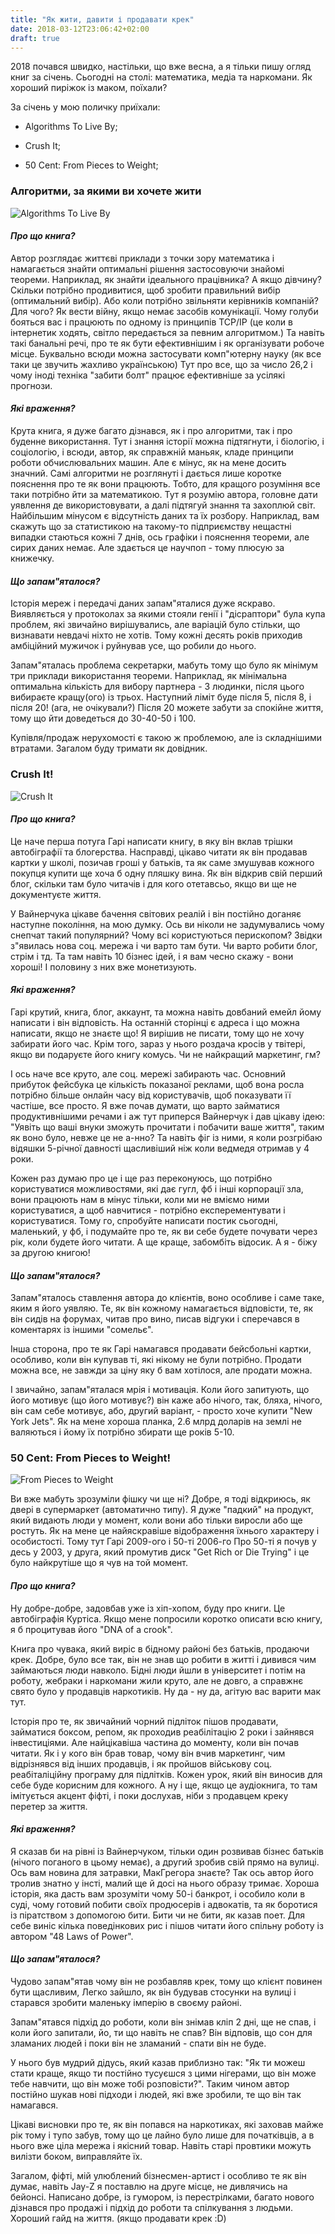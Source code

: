 ```yaml
---
title: "Як жити, давити і продавати крек"
date: 2018-03-12T23:06:42+02:00
draft: true
---
```


2018 почався швидко, настільки, що вже весна, а я тільки пишу огляд книг за січень.
Сьогодні на столі: математика, медіа та наркомани. Як хороший пиріжок із маком, поїхали?

За січень у мою поличку приїхали:

- Algorithms To Live By;

- Crush It;

- 50 Cent: From Pieces to Weight;

### Алгоритми, за якими ви хочете жити


![Algorithms To Live By](https://images-na.ssl-images-amazon.com/images/I/4181ApHes8L._SX325_BO1,204,203,200_.jpg "Algorithms to Live By")

#### *Про що книга?*
Автор розглядає життєві приклади з точки зору математика і намагається знайти оптимальні рішення застосовуючи знайомі теореми.
Наприклад, як знайти ідеального працівника? А якщо дівчину? Скільки потрібно продивитися, щоб зробити правильний вибір (оптимальний вибір).
Або коли потрібно звільняти керівників компаній? Для чого? Як вести війну, якщо немає засобів комунікації.
Чому голуби бояться вас і працюють по одному із принципів TCP/IP (це коли в інтернетик ходять, світло передається за певним алгоритмом.)
Та навіть такі банальні речі, про те як бути ефективнішим і як організувати робоче місце.
Буквально всюди можна застосувати комп"ютерну науку (як все таки це звучить жахливо українською)
Тут про все, що за число 26,2 і чому іноді техніка "забити болт" працює ефективніше за усілякі прогнози.


#### *Які враження?*
Крута книга, я дуже багато дізнався, як і про алгоритми, так і про буденне використання.
Тут і знання історії можна підтягнути, і біологію, і соціологію, і всюди, автор, як справжній маньяк,
кладе принципи роботи обчислювальних машин. Але є мінус, як на мене досить значний.
Самі алгоритми не розглянуті і дається лише коротке пояснення про те як вони працюють. Тобто, для кращого розуміння
все таки потрібно йти за математикою. Тут я розумію автора, головне дати уявлення де використовувати, а далі
підтягуй знання та захоплюй світ. Найбільшим мінусом є відсутність даних та їх розбору.
Наприклад, вам скажуть що за статистикою на такому-то підприємству нещастні випадки стаються кожні 7 днів,
ось графіки і пояснення теореми, але сирих даних немає. 
Але здається це научпоп - тому плюсую за книжечку.

#### *Що запам"яталося?*
Історія мереж і передачі даних запам"яталися дуже яскраво. Виявляється у протоколах за якими стояли
генії і "дісраптори" була купа проблем, які звичайно вирішувались, але варіацій було стільки, що визнавати невдачі 
ніхто не хотів. Тому кожні десять років приходив амбіційний мужичок і руйнував усе, що робили до нього.

Запам"яталась проблема секретарки, мабуть тому що було як мінімум три приклади використання теореми.
Наприклад, як мінімальна оптимальна кількість для вибору партнера - 3 людинки, після цього вибираєте кращу(ого) із трьох.
Наступний ліміт буде після 5, після 8, і після 20! (ага, не очікували?)
Після 20 можете забути за спокійне життя, тому що йти доведеться до 30-40-50 і 100.

Купівля/продаж нерухомості є такою ж проблемою, але із складнішими втратами. Загалом буду тримати як довідник.


### Crush It!


![Crush It](https://images-na.ssl-images-amazon.com/images/I/51jTTziN3dL._SX328_BO1,204,203,200_.jpg "Crush It")


#### *Про що книга?*
Це наче перша потуга Гарі написати книгу, в яку він вклав трішки автобіграфії та блогерства.
Насправді, цікаво читати як він продавав картки у школі, позичав гроші у батьків, та як саме
змушував кожного покупця купити ще хоча б одну пляшку вина. Як він відкрив свій перший блог,
скільки там було читачів і для кого отетавсьо, якщо ви ще не документуєте життя.

У Вайнерчука цікаве бачення світових реалій і він постійно доганяє наступне покоління, на мою думку.
Ось ви ніколи не задумувались чому снепчат такий популярний?
Чому всі користуються перископом? Звідки з"явилась нова соц. мережа і чи варто там бути. Чи варто робити блог, стрім і тд.
Та там навіть 10 бізнес ідей, і я вам чесно скажу - вони хороші! І половину з них вже монетизують.


#### *Які враження?*
Гарі крутий, книга, блог, аккаунт, та можна навіть довбаний емейл йому написати і він відповість. 
На останній сторінці є адреса і що можна написати, якщо не знаєте що! Я вирішив не писати, тому що не хочу забирати його час.
Крім того, зараз у нього роздача кросів у твітері, якщо ви подаруєте його книгу комусь. Чи не найкращий маркетинг, гм?

І ось наче все круто, але соц. мережі забирають час. Основний прибуток фейсбука це кількість показаної реклами, 
щоб вона росла потрібно більше онлайн часу від користувачів, щоб показувати її частіше, все просто. 
Я вже почав думати, що варто займатися продуктивнішими речами і аж тут приперся Вайнерчук і дав цікаву ідею:
"Уявіть що ваші внуки зможуть прочитати і побачити ваше життя", таким як воно було, невже це не а-нно?
Та навіть фіг із ними, я коли розгрібаю відяшки 5-річної давності щасливіший ніж коли ведмедя отримав у 4 роки.

Кожен раз думаю про це і ще раз переконуюсь, що потрібно користуватися можливостями, які дає гугл, фб і інші корпорації зла,
вони працюють нам в мінус тільки, коли ми не вміємо ними користуватися, а щоб навчитися - потрібно експерементувати і користуватися.
Тому го, спробуйте написати постик сьогодні, маленький, у фб, і подумайте про те, як ви себе будете почувати через рік, коли будете його читати.
А ще краще, забомбіть відосик. А я - біжу за другою книгою!


#### *Що запам"яталося?*
Запам"яталось ставлення автора до клієнтів, воно особливе і саме таке, яким я його уявляю.
Те, як він кожному намагається відповісти, те, як він сидів на форумах, читав про вино, писав відгуки і сперечався в коментарях
із іншими "сомельє". 

Інша сторона, про те як Гарі намагався продавати бейсбольні картки, особливо, коли він купував ті, які нікому не були потрібно. 
Продати можна все, не завжди за ціну яку б вам хотілося, але продати можна. 

І звичайно, запам"яталася мрія і мотивація. Коли його запитують, що його мотивує (що його мотивує?)
він каже або нічого, так, бляха, нічого, він сам себе мотивує, або, другий варіант, -
просто хоче купити "New York Jets". Як на мене хороша планка, 2.6 млрд доларів на землі не валяються
і йому їх потрібно збирати ще років 5-10. 


### 50 Cent: From Pieces to Weight!


![From Pieces to Weight](https://images-na.ssl-images-amazon.com/images/I/414-8IslOiL._SX327_BO1,204,203,200_.jpg "From Pieces to Weight")


Ви вже мабуть зрозуміли фішку чи ще ні? Добре, я тоді відкриюсь, як двері в супермаркет (автоматично типу).
Я дуже "падкий" на продукт, який видають люди у момент, коли вони або тільки виросли або ще ростуть.
Як на мене це найяскравіше відображення їхнього характеру і особистості. Тому тут Гарі 2009-ого і 50-ті 2006-го
Про 50-ті я почув у десь у 2003, у друга, який промутив диск "Get Rich or Die Trying" і це було найкрутіше що я чув на той момент.

#### *Про що книга?*
Ну добре-добре, задовбав уже із хіп-хопом, буду про книги. Це автобіграфія Куртіса. Якщо мене попросили коротко описати всю книгу,
я б процитував його "DNA of a crook". 

Книга про чувака, який виріс в бідному районі без батьків, продаючи крек.
Добре, було все так, він не знав що робити в житті і дивився чим займаються люди навколо. Бідні люди йшли в університет і потім на роботу,
жебраки і наркомани жили круто, але не довго, а справжнє свято було у продавців наркотиків. Ну да - ну да, агітую вас варити мак тут. 

Історія про те, як звичайний чорний підліток пішов продавати, займатися боксом, репом, як проходив реабілітацію 2 роки і зайнявся інвестиціями.
Але найцікавіша частина до моменту, коли він почав читати. Як і у кого він брав товар, чому він вчив маркетинг, чим відрізнявся від інших продавців,
і як пройшов військову соц. реабіталіційну програму для підлітків. Кожен урок, який він виносив для себе буде корисним для кожного.
А ну і ще, якщо це аудіокнига, то там імітується акцент фіфті, і поки дослухав, ніби з продавцем креку перетер за життя.


#### *Які враження?*
Я сказав би на рівні із Вайнерчуком, тільки один розвивав бізнес батьків (нічого поганого в цьому немає), а другий
зробив свій прямо на вулиці. Ось вам новина для затравки, МакГрегора знаєте? Так ось автор його тролив знатно у інсті, 
малий ще й досі на нього образу тримає. Хороша історія, яка дасть вам зрозуміти чому 50-і банкрот, і особило коли в суді, чому
готовий побити своїх продюсерів і адвокатів, та як боротися із піратством з допомогою бити. Бити чи не бити, як казав поет.
Для себе виніс кілька поведінкових рис і пішов читати його спільну роботу із автором "48 Laws of Power". 


#### *Що запам"яталося?*
Чудово запам"ятав чому він не розбавляв крек, тому що клієнт повинен бути щасливим,
Легко зайшло, як він будував стосунки на вулиці і старався зробити маленьку імперію в своєму районі.

Запам"ятався підхід до роботи, коли він знімав кліп 2 дні, ще не спав, і коли його запитали, йо, ти що навіть не спав?
Він відповів, що сон для зламаних людей і поки він не зламаний - спати він не буде.

У нього був мудрий дідусь, який казав приблизно так: "Як ти можеш стати краще, якщо ти постійно тусуєшся з цими нігерами, 
що він може тебе навчити, що він може тобі розповісти?". Таким чином автор постійно шукав нові підходи
і людей, які вже зробили, те що він так намагався. 

Цікаві висновки про те, як він попався на наркотиках, які заховав майже рік тому і тупо забув, тому що це лайно було лише для початківців,
а в нього вже ціла мережа і якісний товар. Навіть старі провтики можуть вилізти боком, виправляйте їх.

Загалом, фіфті, мій улюблений бізнесмен-артист і особливо те як він думає, навіть Jay-Z я поставлю на друге місце, не дивлячись на бейонсі.
Написано добре, із гумором, із перестрілками, багато нового дізнався про продажі і підхід до роботи та спілкування з людьми. Хороший гайд на життя. (якщо продавати крек :D)

